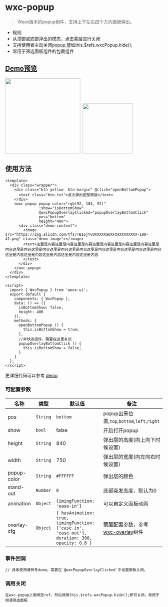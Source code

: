 # wxc-popup 

 > Weex版本的popup组件，支持上下左右四个方向面板弹出。
 
 - 规则
  - 从顶部或底部浮出的模态，点击蒙层进行关闭
  - 支持使用者主动关闭popup,譬如this.$refs.wxcPopup.hide();
  - 常用于筛选面板组件的包裹组件


## [Demo预览](https://h5.m.taobao.com/trip/wxc-popup/index.html?_wx_tpl=https%3A%2F%2Fh5.m.taobao.com%2Ftrip%2Fwxc-popup%2Fdemo%2Findex.native-min.js)
<img src="https://gw.alipayobjects.com/zos/rmsportal/MmgsYeDkFOioIpiQSfGF.gif" width="240"/>&nbsp;&nbsp;<img src="https://img.alicdn.com/tfs/TB1_9v9SpXXXXcuXXXXXXXXXXXX-200-200.png" width="160"/>

## 使用方法

```vue
<template>
  <div class="wrapper">
    <div class="btn yellow  btn-margin" @click="openBottomPopup">
      <text class="btn-txt">点击弹出底部面板</text>
    </div>
    <wxc-popup popup-color="rgb(92, 184, 92)"
               :show="isBottomShow"
               @wxcPopupOverlayClicked="popupOverlayBottomClick"
               pos="bottom"
               height="400">
      <div class="demo-content">
        <image src="https://img.alicdn.com/tfs/TB1ojYvOXXXXXaOXFXXXXXXXXXX-180-41.png" class="demo-image"></image>
        <text>这里是内容这里是内容这里是内容这里是内容这里是内容这里是内容这里是内容这里是内容这里是内容这里是内容这里是内容这里是内容这里是内容这里是内容这里是内容这里是内容这里是内容这里是内容这里是内容这里是内容
        </text>
      </div>
    </wxc-popup>
  </div>
</template>

<script>
  import { WxcPopup } from 'weex-ui';
  export default {
    components: { WxcPopup },
    data: () => ({
      isBottomShow: false,
      height: 400
    }),
    methods: {
      openBottomPopup () {
        this.isBottomShow = true;
      },
      //非状态组件，需要在这里关闭
      popupOverlayBottomClick () {
        this.isBottomShow = false;
      }
    }
  };
</script>
```

更详细代码可以参考 [demo](https://github.com/alibaba/weex-ui/blob/master/example/popup/index.vue)

### 可配置参数

| 名称      | 类型     | 默认值   | 备注  |
|-------------|------------|--------|-----|
| pos | `String` | `bottom` | popup出来位置,`top`,`bottom`,`left`,`right`|
| show | `bool` | false | 开启打开popup  |
| height | `String` | 840 | 弹出层的高度(向上向下时候设置)  |
| width | `String` | 750 | 弹出层的宽度(向左向右时候设置)  |
| popup-color | `String` | `#FFFFFF` | 弹出层的颜色 |
| stand-out | `Number` | `0` | 底部突发高度，默认为0 |
| animation | `Object` | `{imingFunction: 'ease-in'}` | 可以自定义面板动画 |
| overlay-cfg | `Object` | `{ hasAnimation: true, timingFunction: ['ease-in', 'ease-out'], duration: 300, opacity: 0.6 }` |  蒙层配置参数，参考[wxc-overlay](https://github.com/alibaba/weex-ui/blob/master/packages/wxc-overlay/README.md)组件|

### 事件回调

```
// 具体使用请参考demo，需要在`@wxcPopupOverlayClicked`中设置面板关闭。
```

### 调用关闭

```
在wxc-popup上面绑定ref，然后调用this.$refs.wxcPopup.hide();即可关闭，常用于侧滑筛选面板
```
